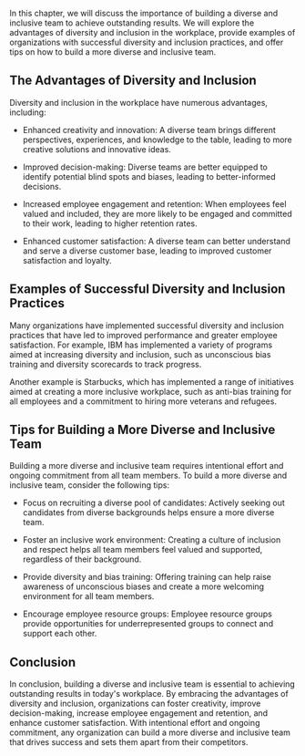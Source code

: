 
In this chapter, we will discuss the importance of building a diverse and inclusive team to achieve outstanding results. We will explore the advantages of diversity and inclusion in the workplace, provide examples of organizations with successful diversity and inclusion practices, and offer tips on how to build a more diverse and inclusive team.

The Advantages of Diversity and Inclusion
-----------------------------------------

Diversity and inclusion in the workplace have numerous advantages, including:

* Enhanced creativity and innovation: A diverse team brings different perspectives, experiences, and knowledge to the table, leading to more creative solutions and innovative ideas.

* Improved decision-making: Diverse teams are better equipped to identify potential blind spots and biases, leading to better-informed decisions.

* Increased employee engagement and retention: When employees feel valued and included, they are more likely to be engaged and committed to their work, leading to higher retention rates.

* Enhanced customer satisfaction: A diverse team can better understand and serve a diverse customer base, leading to improved customer satisfaction and loyalty.

Examples of Successful Diversity and Inclusion Practices
--------------------------------------------------------

Many organizations have implemented successful diversity and inclusion practices that have led to improved performance and greater employee satisfaction. For example, IBM has implemented a variety of programs aimed at increasing diversity and inclusion, such as unconscious bias training and diversity scorecards to track progress.

Another example is Starbucks, which has implemented a range of initiatives aimed at creating a more inclusive workplace, such as anti-bias training for all employees and a commitment to hiring more veterans and refugees.

Tips for Building a More Diverse and Inclusive Team
---------------------------------------------------

Building a more diverse and inclusive team requires intentional effort and ongoing commitment from all team members. To build a more diverse and inclusive team, consider the following tips:

* Focus on recruiting a diverse pool of candidates: Actively seeking out candidates from diverse backgrounds helps ensure a more diverse team.

* Foster an inclusive work environment: Creating a culture of inclusion and respect helps all team members feel valued and supported, regardless of their background.

* Provide diversity and bias training: Offering training can help raise awareness of unconscious biases and create a more welcoming environment for all team members.

* Encourage employee resource groups: Employee resource groups provide opportunities for underrepresented groups to connect and support each other.

Conclusion
----------

In conclusion, building a diverse and inclusive team is essential to achieving outstanding results in today's workplace. By embracing the advantages of diversity and inclusion, organizations can foster creativity, improve decision-making, increase employee engagement and retention, and enhance customer satisfaction. With intentional effort and ongoing commitment, any organization can build a more diverse and inclusive team that drives success and sets them apart from their competitors.
